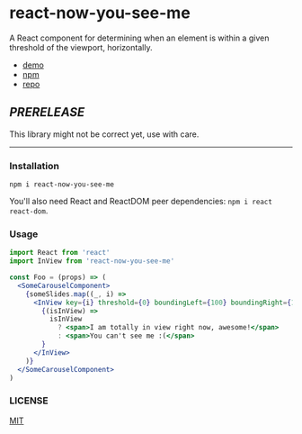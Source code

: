 # react-now-you-see-me

A React component for determining when an element is within a given threshold of
the viewport, horizontally.

* [demo](https://jane.github.io/react-now-you-see-me)
* [npm](https://npmjs.com/package/react-now-you-see-me)
* [repo](https://github.com/jane/react-now-you-see-me)

## *PRERELEASE*

This library might not be correct yet, use with care.

--------

### Installation

`npm i react-now-you-see-me`

You'll also need React and ReactDOM peer dependencies: `npm i react react-dom`.

### Usage

```jsx
import React from 'react'
import InView from 'react-now-you-see-me'

const Foo = (props) => (
  <SomeCarouselComponent>
    {someSlides.map((_, i) =>
      <InView key={i} threshold={0} boundingLeft={100} boundingRight={100}>
        {(isInView) =>
          isInView
            ? <span>I am totally in view right now, awesome!</span>
            : <span>You can't see me :(</span>
        }
      </InView>
    )}
  </SomeCarouselComponent>
)
```

### LICENSE

[MIT](./LICENSE.md)
